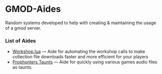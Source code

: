 # GMOD-Aides
Random systems developed to help with creating & maintaining the usage of a gmod server.

### List of Aides
* [Workshop.lua](/lua/autorun/server/) — Aide for automating the workshop calls to make collection file downloads faster and more efficient for your players
* [Prophunters Taunts](/gamemodes/prophunters/gamemode/taunts/) — Aide for quickly using various games audio files as taunts.
